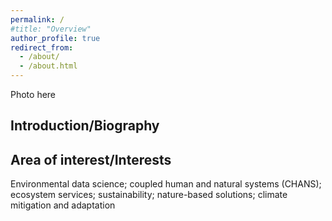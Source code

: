 ```yaml
---
permalink: /
#title: "Overview"
author_profile: true
redirect_from: 
  - /about/
  - /about.html
---
```

Photo here

## Introduction/Biography

## Area of interest/Interests

Environmental data science; coupled human and natural systems (CHANS); ecosystem services; sustainability; nature-based solutions; climate mitigation and adaptation
